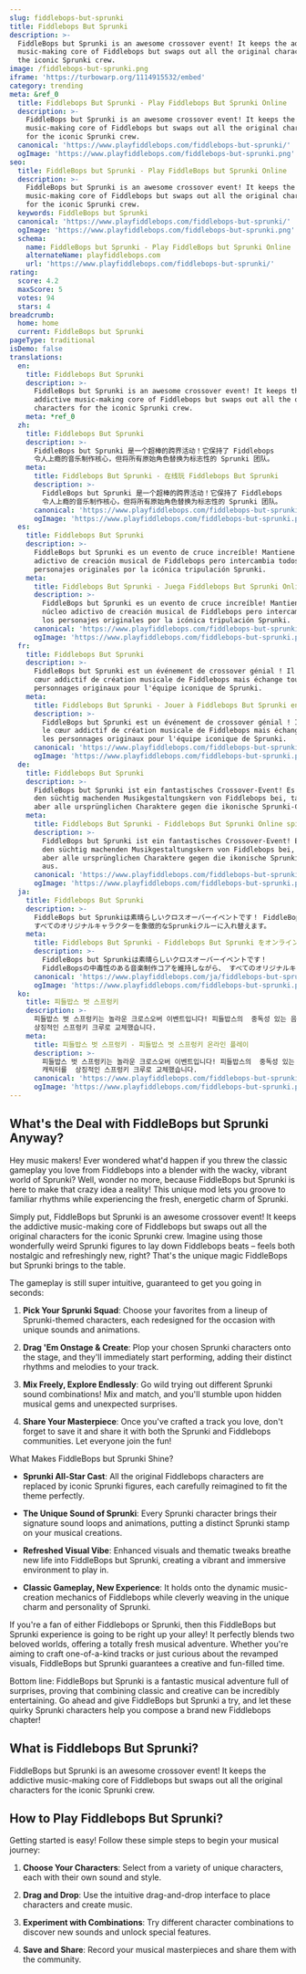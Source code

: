 ```yaml
---
slug: fiddlebops-but-sprunki
title: Fiddlebops But Sprunki
description: >-
  FiddleBops but Sprunki is an awesome crossover event! It keeps the addictive
  music-making core of Fiddlebops but swaps out all the original characters for
  the iconic Sprunki crew.
image: /fiddlebops-but-sprunki.png
iframe: 'https://turbowarp.org/1114915532/embed'
category: trending
meta: &ref_0
  title: Fiddlebops But Sprunki - Play Fiddlebops But Sprunki Online
  description: >-
    FiddleBops but Sprunki is an awesome crossover event! It keeps the addictive
    music-making core of Fiddlebops but swaps out all the original characters
    for the iconic Sprunki crew.
  canonical: 'https://www.playfiddlebops.com/fiddlebops-but-sprunki/'
  ogImage: 'https://www.playfiddlebops.com/fiddlebops-but-sprunki.png'
seo:
  title: FiddleBops but Sprunki - Play FiddleBops but Sprunki Online
  description: >-
    FiddleBops but Sprunki is an awesome crossover event! It keeps the addictive
    music-making core of Fiddlebops but swaps out all the original characters
    for the iconic Sprunki crew.
  keywords: FiddleBops but Sprunki
  canonical: 'https://www.playfiddlebops.com/fiddlebops-but-sprunki/'
  ogImage: 'https://www.playfiddlebops.com/fiddlebops-but-sprunki.png'
  schema:
    name: FiddleBops but Sprunki - Play FiddleBops but Sprunki Online
    alternateName: playfiddlebops.com
    url: 'https://www.playfiddlebops.com/fiddlebops-but-sprunki/'
rating:
  score: 4.2
  maxScore: 5
  votes: 94
  stars: 4
breadcrumb:
  home: home
  current: FiddleBops but Sprunki
pageType: traditional
isDemo: false
translations:
  en:
    title: Fiddlebops But Sprunki
    description: >-
      FiddleBops but Sprunki is an awesome crossover event! It keeps the
      addictive music-making core of Fiddlebops but swaps out all the original
      characters for the iconic Sprunki crew.
    meta: *ref_0
  zh:
    title: Fiddlebops But Sprunki
    description: >-
      FiddleBops but Sprunki 是一个超棒的跨界活动！它保持了 Fiddlebops
      令人上瘾的音乐制作核心，但将所有原始角色替换为标志性的 Sprunki 团队。
    meta:
      title: Fiddlebops But Sprunki - 在线玩 Fiddlebops But Sprunki
      description: >-
        FiddleBops but Sprunki 是一个超棒的跨界活动！它保持了 Fiddlebops
        令人上瘾的音乐制作核心，但将所有原始角色替换为标志性的 Sprunki 团队。
      canonical: 'https://www.playfiddlebops.com/fiddlebops-but-sprunki/'
      ogImage: 'https://www.playfiddlebops.com/fiddlebops-but-sprunki.png'
  es:
    title: Fiddlebops But Sprunki
    description: >-
      FiddleBops but Sprunki es un evento de cruce increíble! Mantiene el núcleo
      adictivo de creación musical de Fiddlebops pero intercambia todos los
      personajes originales por la icónica tripulación Sprunki.
    meta:
      title: Fiddlebops But Sprunki - Juega Fiddlebops But Sprunki Online
      description: >-
        FiddleBops but Sprunki es un evento de cruce increíble! Mantiene el
        núcleo adictivo de creación musical de Fiddlebops pero intercambia todos
        los personajes originales por la icónica tripulación Sprunki.
      canonical: 'https://www.playfiddlebops.com/fiddlebops-but-sprunki/'
      ogImage: 'https://www.playfiddlebops.com/fiddlebops-but-sprunki.png'
  fr:
    title: Fiddlebops But Sprunki
    description: >-
      FiddleBops but Sprunki est un événement de crossover génial ! Il garde le
      cœur addictif de création musicale de Fiddlebops mais échange tous les
      personnages originaux pour l'équipe iconique de Sprunki.
    meta:
      title: Fiddlebops But Sprunki - Jouer à Fiddlebops But Sprunki en Ligne
      description: >-
        FiddleBops but Sprunki est un événement de crossover génial ! Il garde
        le cœur addictif de création musicale de Fiddlebops mais échange tous
        les personnages originaux pour l'équipe iconique de Sprunki.
      canonical: 'https://www.playfiddlebops.com/fiddlebops-but-sprunki/'
      ogImage: 'https://www.playfiddlebops.com/fiddlebops-but-sprunki.png'
  de:
    title: Fiddlebops But Sprunki
    description: >-
      FiddleBops but Sprunki ist ein fantastisches Crossover-Event! Es behält
      den süchtig machenden Musikgestaltungskern von Fiddlebops bei, tauscht
      aber alle ursprünglichen Charaktere gegen die ikonische Sprunki-Crew aus.
    meta:
      title: Fiddlebops But Sprunki - Fiddlebops But Sprunki Online spielen
      description: >-
        FiddleBops but Sprunki ist ein fantastisches Crossover-Event! Es behält
        den süchtig machenden Musikgestaltungskern von Fiddlebops bei, tauscht
        aber alle ursprünglichen Charaktere gegen die ikonische Sprunki-Crew
        aus.
      canonical: 'https://www.playfiddlebops.com/fiddlebops-but-sprunki/'
      ogImage: 'https://www.playfiddlebops.com/fiddlebops-but-sprunki.png'
  ja:
    title: Fiddlebops But Sprunki
    description: >-
      FiddleBops but Sprunkiは素晴らしいクロスオーバーイベントです！ FiddleBopsの中毒性のある音楽制作コアを維持しながら、
      すべてのオリジナルキャラクターを象徴的なSprunkiクルーに入れ替えます。
    meta:
      title: Fiddlebops But Sprunki - Fiddlebops But Sprunki をオンラインでプレイ
      description: >-
        FiddleBops but Sprunkiは素晴らしいクロスオーバーイベントです！
        FiddleBopsの中毒性のある音楽制作コアを維持しながら、 すべてのオリジナルキャラクターを象徴的なSprunkiクルーに入れ替えます。
      canonical: 'https://www.playfiddlebops.com/ja/fiddlebops-but-sprunki/'
      ogImage: 'https://www.playfiddlebops.com/fiddlebops-but-sprunki.png'
  ko:
    title: 피들밥스 벗 스프렁키
    description: >-
      피들밥스 벗 스프렁키는 놀라운 크로스오버 이벤트입니다! 피들밥스의  중독성 있는 음악 제작 핵심은 유지하면서 모든 오리지널 캐릭터를 
      상징적인 스프렁키 크루로 교체했습니다.
    meta:
      title: 피들밥스 벗 스프렁키 - 피들밥스 벗 스프렁키 온라인 플레이
      description: >-
        피들밥스 벗 스프렁키는 놀라운 크로스오버 이벤트입니다! 피들밥스의  중독성 있는 음악 제작 핵심은 유지하면서 모든 오리지널
        캐릭터를  상징적인 스프렁키 크루로 교체했습니다.
      canonical: 'https://www.playfiddlebops.com/fiddlebops-but-sprunki/'
      ogImage: 'https://www.playfiddlebops.com/fiddlebops-but-sprunki.png'
---
```


## What's the Deal with FiddleBops but Sprunki Anyway?

Hey music makers! Ever wondered what'd happen if you threw the classic gameplay you love from Fiddlebops into a blender with the wacky, vibrant world of Sprunki? Well, wonder no more, because FiddleBops but Sprunki is here to make that crazy idea a reality! This unique mod lets you groove to familiar rhythms while experiencing the fresh, energetic charm of Sprunki.

Simply put, FiddleBops but Sprunki is an awesome crossover event! It keeps the addictive music-making core of Fiddlebops but swaps out all the original characters for the iconic Sprunki crew. Imagine using those wonderfully weird Sprunki figures to lay down Fiddlebops beats – feels both nostalgic and refreshingly new, right? That's the unique magic FiddleBops but Sprunki brings to the table.

The gameplay is still super intuitive, guaranteed to get you going in seconds:

1. **Pick Your Sprunki Squad**: Choose your favorites from a lineup of Sprunki-themed characters, each redesigned for the occasion with unique sounds and animations.

1. **Drag 'Em Onstage & Create**: Plop your chosen Sprunki characters onto the stage, and they'll immediately start performing, adding their distinct rhythms and melodies to your track.

1. **Mix Freely, Explore Endlessly**: Go wild trying out different Sprunki sound combinations! Mix and match, and you'll stumble upon hidden musical gems and unexpected surprises.

1. **Share Your Masterpiece**: Once you've crafted a track you love, don't forget to save it and share it with both the Sprunki and Fiddlebops communities. Let everyone join the fun!

What Makes FiddleBops but Sprunki Shine?

- **Sprunki All-Star Cast**: All the original Fiddlebops characters are replaced by iconic Sprunki figures, each carefully reimagined to fit the theme perfectly.

- **The Unique Sound of Sprunki**: Every Sprunki character brings their signature sound loops and animations, putting a distinct Sprunki stamp on your musical creations.

- **Refreshed Visual Vibe**: Enhanced visuals and thematic tweaks breathe new life into FiddleBops but Sprunki, creating a vibrant and immersive environment to play in.

- **Classic Gameplay, New Experience**: It holds onto the dynamic music-creation mechanics of Fiddlebops while cleverly weaving in the unique charm and personality of Sprunki.

If you're a fan of either Fiddlebops or Sprunki, then this FiddleBops but Sprunki experience is going to be right up your alley! It perfectly blends two beloved worlds, offering a totally fresh musical adventure. Whether you're aiming to craft one-of-a-kind tracks or just curious about the revamped visuals, FiddleBops but Sprunki guarantees a creative and fun-filled time.

Bottom line: FiddleBops but Sprunki is a fantastic musical adventure full of surprises, proving that combining classic and creative can be incredibly entertaining. Go ahead and give FiddleBops but Sprunki a try, and let these quirky Sprunki characters help you compose a brand new Fiddlebops chapter!

## What is Fiddlebops But Sprunki?

FiddleBops but Sprunki is an awesome crossover event! It keeps the addictive music-making core of Fiddlebops but swaps out all the original characters for the iconic Sprunki crew.

## How to Play Fiddlebops But Sprunki?

Getting started is easy! Follow these simple steps to begin your musical journey:

1. **Choose Your Characters**: Select from a variety of unique characters, each with their own sound and style.

1. **Drag and Drop**: Use the intuitive drag-and-drop interface to place characters and create music.

1. **Experiment with Combinations**: Try different character combinations to discover new sounds and unlock special features.

1. **Save and Share**: Record your musical masterpieces and share them with the community.
